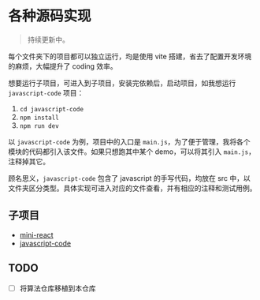 # 各种源码实现

> 持续更新中。

每个文件夹下的项目都可以独立运行，均是使用 vite 搭建，省去了配置开发环境的麻烦，大幅提升了 coding 效率。

想要运行子项目，可进入到子项目，安装完依赖后，启动项目，如我想运行 `javascript-code` 项目：

1. `cd javascript-code`
2. `npm install`
3. `npm run dev`

以 `javascript-code` 为例，项目中的入口是 `main.js`，为了便于管理，我将各个模块的代码都引入该文件。如果只想跑其中某个 demo，可以将其引入 `main.js`，注释掉其它。

顾名思义，`javascript-code` 包含了 javascript 的手写代码，均放在 src 中，以文件夹区分类型。具体实现可进入对应的文件查看，并有相应的注释和测试用例。

## 子项目

- [mini-react](./mini-react)
- [javascript-code](./javascript-code)

## TODO

- [ ] 将算法仓库移植到本仓库
